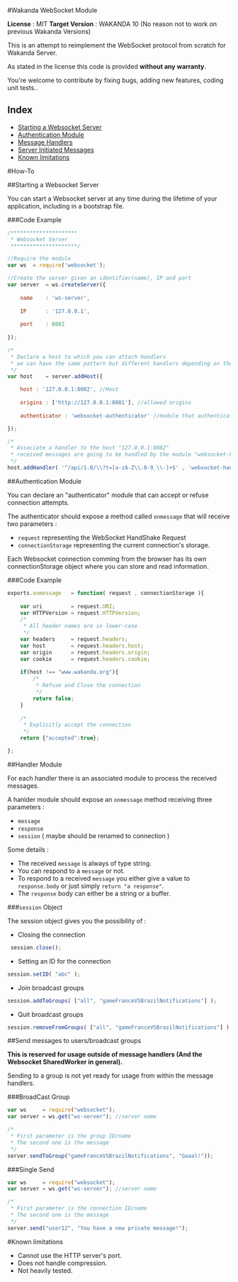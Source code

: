 #Wakanda WebSocket Module

**License** : MIT
**Target Version** : WAKANDA 10 (No reason not to work on previous Wakanda Versions)

This is an attempt to reimplement the WebSocket protocol from scratch for Wakanda Server.

As stated in the license this code is provided **without any warranty**.

You're welcome to contribute by fixing bugs, adding new features, coding unit tests..

## Index

- [Starting a Websocket Server](#start-server)
- [Authentication Module](#authentication)
- [Message Handlers](#handlers)
- [Server Initiated Messages](#server-to-client)
- [Known limitations](#known-limitations)

#How-To

<a name="start-server"></a>
##Starting a Websocket Server

You can start a Websocket server at any time during the lifetime of your application, including in a bootstrap file.

###Code Example

```javascript
/*********************
 * Websocket Server
 *********************/

//Require the module 
var ws	= require('websocket');

//Create the server given an identifier(name), IP and port
var server	= ws.createServer({
	
	name	: 'ws-server',
	
	IP		: '127.0.0.1',
	
	port	: 8082
	
});

/*
 * Declare a host to which you can attach handlers
 * we can have the same pattern but different handlers depending on the recieved "host" header
 */
var host	= server.addHost({

	host : '127.0.0.1:8082', //Host
	
	origins : ['http://127.0.0.1:8081'], //allowed origins
	
	authenticator : 'websocket-authenticator' //module that authenticates every new connection

});

/*
 * Associate a handler to the host "127.0.0.1:8082"
 * received messages are going to be handled by the module "websocket-handler"
 */
host.addHandler( '^/api/1.0/\\?t=[a-zA-Z\\.0-9_\\-]+$' , 'websocket-handler' , true );
```

<a name="authentication"></a>
##Authentication Module

You can declare an "authenticator" module that can accept or refuse connection attempts.

The authenticator should expose a method called `onmessage` that will receive two parameters :

- `request` representing the WebSocket HandShake Request
- `connectionStorage` representing the current connection's storage.

Each Websocket connection comming from the browser has its own connectionStorage object where you can store and read information.

###Code Example

```javascript
exports.onmessage	= function( request , connectionStorage ){
	
	var uri         = request.URI;
	var HTTPVersion = request.HTTPVersion;
	/*
	 * All header names are in lower-case
	 */
	var headers     = request.headers;
	var host        = request.headers.host;
	var origin      = request.headers.origin;
	var cookie      = request.headers.cookie;
	
	if(host !== "www.wakanda.org"){
		/*
		 * Refuse and Close the connection
		 */
		return false;
	}
	
	/*
	 * Explicitly accept the connection
	 */	
	return {"accepted":true};

};
```

<a name="handlers"></a>
##Handler Module

For each handler there is an associated module to process the received messages.

A hanlder module should expose an `onmessage` method receiving three parameters :

- `message`
- `response`
- `session` ( maybe should be renamed to connection )

Some details :

- The received `message` is always of type string.
- You can respond to a `message` or not.
- To respond to a received `message` you either give a value to `response.body` or just simply `return "a response"`.
- The `response` body can either be a string or a buffer.

###`session` Object

The session object gives you the possibility of :

- Closing the connection

```javascript
 session.close();
```

- Setting an ID for the connection
```javascript
session.setID( "abc" );
```

- Join broadcast groups
```javascript
session.addToGroups( ["all", "gameFranceVSBrazilNotifications"] );
```

- Quit broadcast groups
```javascript
session.removeFromGroups( ["all", "gameFranceVSBrazilNotifications"] );
```

<a name="server-to-client"></a>
##Send messages to users/broadcast groups

**This is reserved for usage outside of message handlers (And the Websocket SharedWorker in general).**

Sending to a group is not yet ready for usage from within the message handlers.

###BroadCast Group

```javascript
var ws     = require("websocket");
var server = ws.get("ws-server"); //server name

/*
 * First parameter is the group ID/name
 * The second one is the message
 */
server.sendToGroup("gameFranceVSBrazilNotifications", "Goaal!"));
```

###Single Send

```javascript
var ws     = require("websocket");
var server = ws.get("ws-server"); //server name

/*
 * First parameter is the connection ID/name
 * The second one is the message
 */
server.send("user12", "You have a new private message!");
```

<a name="known-limitations"></a>
#Known limitations

- Cannot use the HTTP server's port.
- Does not handle compression.
- Not heavily tested.